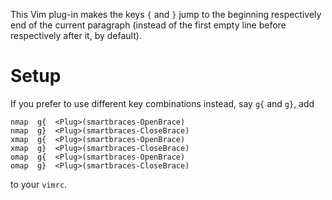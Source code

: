 This Vim plug-in makes the keys `{` and `}` jump to the beginning respectively
end of the current paragraph (instead of the first empty line before
respectively after it, by default).

# Setup

If you prefer to use different key combinations instead, say `g{` and `g}`, add
```vim
nmap  g{  <Plug>(smartbraces-OpenBrace)
nmap  g}  <Plug>(smartbraces-CloseBrace)
xmap  g{  <Plug>(smartbraces-OpenBrace)
xmap  g}  <Plug>(smartbraces-CloseBrace)
omap  g{  <Plug>(smartbraces-OpenBrace)
omap  g}  <Plug>(smartbraces-CloseBrace)
```
to your `vimrc`.
